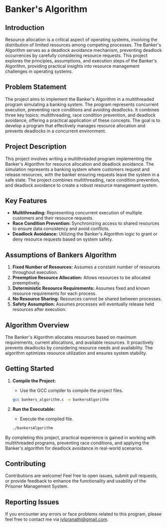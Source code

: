 # Banker's Algorithm

## Introduction

Resource allocation is a critical aspect of operating systems, involving the distribution of limited resources among competing processes. The Banker's Algorithm serves as a deadlock avoidance mechanism, preventing deadlock occurrences by carefully considering resource requests. This project explores the principles, assumptions, and execution steps of the Banker's Algorithm, providing practical insights into resource management challenges in operating systems.

## Problem Statement

The project aims to implement the Banker's Algorithm in a multithreaded program simulating a banking system. The program represents concurrent execution, preventing race conditions and avoiding deadlocks. It combines three key topics: multithreading, race condition prevention, and deadlock avoidance, offering a practical application of these concepts. The goal is to develop a program that effectively manages resource allocation and prevents deadlocks in a concurrent environment.

## Project Description

This project involves writing a multithreaded program implementing the Banker's Algorithm for resource allocation and deadlock avoidance. The simulation represents a banking system where customers request and release resources, with the banker ensuring requests leave the system in a safe state. The project combines multithreading, race condition prevention, and deadlock avoidance to create a robust resource management system.

## Key Features

- **Multithreading:** Representing concurrent execution of multiple customers and their resource requests.
- **Race Condition Prevention:** Synchronizing access to shared resources to ensure data consistency and avoid conflicts.
- **Deadlock Avoidance:** Utilizing the Banker's Algorithm logic to grant or deny resource requests based on system safety.

## Assumptions of Bankers Algorithm

1. **Fixed Number of Resources:** Assumes a constant number of resources throughout execution.
2. **Preemptive Resource Allocation:** Allows resources to be allocated preemptively.
3. **Deterministic Resource Requirements:** Assumes fixed and known resource requirements for each process.
4. **No Resource Sharing:** Resources cannot be shared between processes.
5. **Safety Assumption:** Assumes processes will eventually release held resources after execution.

## Algorithm Overview

The Banker's Algorithm allocates resources based on maximum requirements, current allocations, and available resources. It proactively prevents deadlocks by considering resource needs and availability. The algorithm optimizes resource utilization and ensures system stability.

## Getting Started

1. **Compile the Project:**
   - Use the GCC compiler to compile the project files.
   ```bash
   gcc bankers_algorithm.c -o bankersAlgorithm
   ```

2. **Run the Executable:**
   - Execute the compiled file.
   ```bash
   ./bankersAlgorithm
   ```

By completing this project, practical experience is gained in working with multithreaded programs, preventing race conditions, and applying the Banker's algorithm for deadlock avoidance in real-world scenarios.

## Contributing

Contributions are welcome! Feel free to open issues, submit pull requests, or provide feedback to enhance the functionality and usability of the Prisoner Management System.

## Reporting Issues

If you encounter any errors or face problems related to this program, please feel free to contact me via jvlpranathi@gmail.com.
